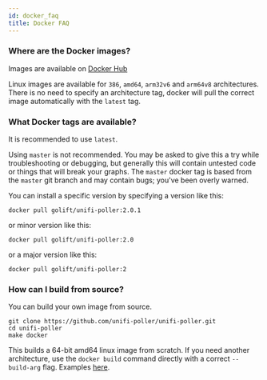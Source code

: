 ```yaml
---
id: docker_faq
title: Docker FAQ
---
```


### Where are the Docker images?

Images are available on [Docker Hub](https://hub.docker.com/r/golift/unifi-poller/tags)

Linux images are available for `386`, `amd64`, `arm32v6` and `arm64v8` architectures.
There is no need to specify an architecture tag, docker will pull the correct image
automatically with the `latest` tag.

### What Docker tags are available?

It is recommended to use `latest`.

Using `master` is not recommended. You may be asked to give this a try while troubleshooting or debugging, but generally this will contain untested code or things that will break your graphs. The `master` docker tag is based from the `master` git branch and may contain bugs; you've been overly warned.

You can install a specific version by specifying a version like this:
```
docker pull golift/unifi-poller:2.0.1
```
or minor version like this:
```
docker pull golift/unifi-poller:2.0
```
or a major version like this:
```
docker pull golift/unifi-poller:2
```

### How can I build from source?

You can build your own image from source.
```
git clone https://github.com/unifi-poller/unifi-poller.git
cd unifi-poller
make docker
```

This builds a 64-bit amd64 linux image from scratch. If you need another architecture, use the `docker build` command directly with a correct ``--build-arg`` flag. Examples [here](https://github.com/unifi-poller/unifi-poller/tree/master/init/docker/hooks).
